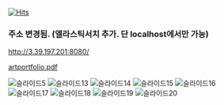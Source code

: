 [![Hits](https://hits.seeyoufarm.com/api/count/incr/badge.svg?url=https%3A%2F%2Fgithub.com%2Fgjbae1212%2Fhit-counter)](https://hits.seeyoufarm.com)                    

### 주소 변경됨. (엘라스틱서치 추가. 단 localhost에서만 가능)
http://3.39.197.201:8080/

[artportfolio.pdf](https://github.com/aqwsde321/pj_public_test/files/10172355/artportfolio.pdf)

<!-- ![슬라이드1](https://user-images.githubusercontent.com/109077040/206078501-f188ece1-b28a-4fe6-8a6f-5d6d57ee711c.PNG)
![슬라이드2](https://user-images.githubusercontent.com/109077040/206078505-b421ee31-ca5f-4b8b-a6ab-3a78f2eb99b5.PNG)
![슬라이드3](https://user-images.githubusercontent.com/109077040/206078508-bccc1994-981c-489e-bdd8-4819bb274055.PNG)
![슬라이드4](https://user-images.githubusercontent.com/109077040/206078512-6a9a684b-b2ea-4c86-8e59-b14f73bbe1b1.PNG)

![슬라이드6](https://user-images.githubusercontent.com/109077040/206078516-5c629a0a-6059-404d-acfa-341e34c671c3.PNG)
![슬라이드7](https://user-images.githubusercontent.com/109077040/206078518-c189d8e2-e8a4-4737-9a50-e31657b82202.PNG)
![슬라이드8](https://user-images.githubusercontent.com/109077040/206078520-f270c411-03e1-46bd-ad67-7d4bae41b043.PNG)
![슬라이드9](https://user-images.githubusercontent.com/109077040/206078521-580f4453-d59d-43eb-be0f-8085834f8c5c.PNG)
![슬라이드10](https://user-images.githubusercontent.com/109077040/206078522-6d80ed54-4df8-4ff7-8b4e-775b8b228dfc.PNG)
![슬라이드11](https://user-images.githubusercontent.com/109077040/206078525-91de850f-84a1-4761-9ab9-6644fa3012b6.PNG)
![슬라이드12](https://user-images.githubusercontent.com/109077040/206078528-eb97ed4a-9bae-451b-9cbe-fce2935109f9.PNG) -->

![슬라이드5](https://user-images.githubusercontent.com/109077040/206078515-34d05116-dde4-437b-88c6-2f5dc70c5055.PNG)
![슬라이드13](https://user-images.githubusercontent.com/109077040/206078531-1ab0b065-069d-4a17-84c2-8b08c5f9da03.PNG)
![슬라이드14](https://user-images.githubusercontent.com/109077040/206078533-c5497a38-5029-45c7-a523-ccd17b8430b1.PNG)
![슬라이드15](https://user-images.githubusercontent.com/109077040/206078536-15ed503e-da40-49bf-9109-6a12e498c38d.PNG)
![슬라이드16](https://user-images.githubusercontent.com/109077040/206078537-5f1107e0-3087-4660-b118-d0db9c8d5c86.PNG)
![슬라이드17](https://user-images.githubusercontent.com/109077040/206078540-6d5aec63-8cf5-415f-b147-3cc6f73af249.PNG)
![슬라이드18](https://user-images.githubusercontent.com/109077040/206078543-5af2b841-759a-4195-b646-a6fe1a2ee39c.PNG)
![슬라이드19](https://user-images.githubusercontent.com/109077040/206078545-c52af6b6-9e6e-46b6-955f-0b1529863631.PNG)
![슬라이드20](https://user-images.githubusercontent.com/109077040/206078547-8354e736-3729-4f12-ac98-d8e460938a30.PNG)
<!-- ![슬라이드21](https://user-images.githubusercontent.com/109077040/206078548-8edfed10-6d93-4ef0-b331-51983801bdd1.PNG) -->

<!-- <img src="https://user-images.githubusercontent.com/109077040/206078501-f188ece1-b28a-4fe6-8a6f-5d6d57ee711c.PNG">
<img src="https://user-images.githubusercontent.com/109077040/206078505-b421ee31-ca5f-4b8b-a6ab-3a78f2eb99b5.PNG">
<img src="https://user-images.githubusercontent.com/109077040/206078508-bccc1994-981c-489e-bdd8-4819bb274055.PNG">
<img src="https://user-images.githubusercontent.com/109077040/206078512-6a9a684b-b2ea-4c86-8e59-b14f73bbe1b1.PNG">
<img src="https://user-images.githubusercontent.com/109077040/206078515-34d05116-dde4-437b-88c6-2f5dc70c5055.PNG">
<img src="https://user-images.githubusercontent.com/109077040/206078516-5c629a0a-6059-404d-acfa-341e34c671c3.PNG">
<img src="https://user-images.githubusercontent.com/109077040/206078518-c189d8e2-e8a4-4737-9a50-e31657b82202.PNG">
<img src="https://user-images.githubusercontent.com/109077040/206078520-f270c411-03e1-46bd-ad67-7d4bae41b043.PNG">
<img src="https://user-images.githubusercontent.com/109077040/206078521-580f4453-d59d-43eb-be0f-8085834f8c5c.PNG">
<img src="https://user-images.githubusercontent.com/109077040/206078522-6d80ed54-4df8-4ff7-8b4e-775b8b228dfc.PNG">
<img src="https://user-images.githubusercontent.com/109077040/206078525-91de850f-84a1-4761-9ab9-6644fa3012b6.PNG">
<img src="https://user-images.githubusercontent.com/109077040/206078528-eb97ed4a-9bae-451b-9cbe-fce2935109f9.PNG">
<img src="https://user-images.githubusercontent.com/109077040/206078531-1ab0b065-069d-4a17-84c2-8b08c5f9da03.PNG">
<img src="https://user-images.githubusercontent.com/109077040/206078533-c5497a38-5029-45c7-a523-ccd17b8430b1.PNG">
<img src="https://user-images.githubusercontent.com/109077040/206078536-15ed503e-da40-49bf-9109-6a12e498c38d.PNG">
<img src="https://user-images.githubusercontent.com/109077040/206078537-5f1107e0-3087-4660-b118-d0db9c8d5c86.PNG">
<img src="https://user-images.githubusercontent.com/109077040/206078540-6d5aec63-8cf5-415f-b147-3cc6f73af249.PNG">
<img src="https://user-images.githubusercontent.com/109077040/206078543-5af2b841-759a-4195-b646-a6fe1a2ee39c.PNG">
<img src="https://user-images.githubusercontent.com/109077040/206078545-c52af6b6-9e6e-46b6-955f-0b1529863631.PNG">
<img src="https://user-images.githubusercontent.com/109077040/206078547-8354e736-3729-4f12-ac98-d8e460938a30.PNG">
<img src="https://user-images.githubusercontent.com/109077040/206078548-8edfed10-6d93-4ef0-b331-51983801bdd1.PNG">
 -->
